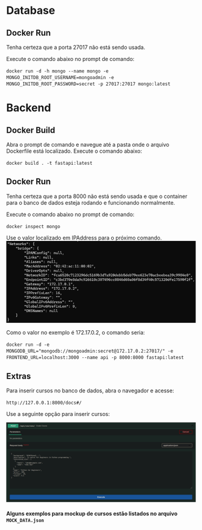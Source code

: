 # Database

## Docker Run

Tenha certeza que a porta 27017 não está sendo usada.

Execute o comando abaixo no prompt de comando:

`
docker run -d -h mongo --name mongo -e MONGO_INITDB_ROOT_USERNAME=mongoadmin -e MONGO_INITDB_ROOT_PASSWORD=secret -p 27017:27017 mongo:latest
`

# Backend

## Docker Build

Abra o prompt de comando e navegue até a pasta onde o arquivo Dockerfile está localizado. Execute o comando abaixo:

`
docker build . -t fastapi:latest
`

## Docker Run

Tenha certeza que a porta 8000 não está sendo usada e que o container para o banco de dados esteja rodando e funcionando normalmente.

Execute o comando abaixo no prompt de comando:

`
docker inspect mongo
`

Use o valor localizado em IPAddress para o próximo comando.
![alt text](image.png)

Como o valor no exemplo é 172.17.0.2, o comando seria:

`
docker run -d -e MONGODB_URL="mongodb://mongoadmin:secret@172.17.0.2:27017/" -e FRONTEND_URL=localhost:3000 --name api -p 8000:8000 fastapi:latest
`

## Extras

Para inserir cursos no banco de dados, abra o navegador e acesse:

`
http://127.0.0.1:8000/docs#/
`

Use a seguinte opção para inserir cursos:

![alt text](image-1.png)

#### Alguns exemplos para mockup de cursos estão listados no arquivo `MOCK_DATA.json`